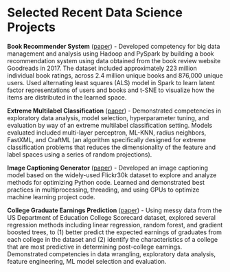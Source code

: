 # Selected Recent Data Science Projects

**Book Recommender System** ([paper](Book_Recommender_System/Goodreads_Report.pdf)) - Developed competency for big data management and analysis using Hadoop and PySpark by building a book recommendation system using data obtained from the book review website Goodreads in 2017. The dataset included approximately 223 million individual book ratings, across 2.4 million unique books and 876,000 unique users. Used alternating least squares (ALS) model in Spark to learn latent factor representations of users and books and t-SNE to visualize how the items are distributed in the learned space.

**Extreme Multilabel Classification** ([paper](Extreme_Multilabel_Classification/Extreme_Multilabel_Classification_Report.pdf)) - Demonstrated competencies in exploratory data analysis, model selection, hyperparameter tuning, and evaluation by way of an extreme multilabel classification setting. Models evaluated included multi-layer perceptron, ML-KNN, radius neighbors, FastXML, and CraftML (an algorithm specifically designed for extreme classification problems that reduces the dimensionality of the feature and label spaces using a series of random projections).

**Image Captioning Generator** ([paper](Image_Captioning_Generator/Flickr30k_Report.pdf)) - Developed an image captioning model based on the widely-used Flickr30k dataset to explore and analyze methods for optimizing Python code. Learned and demonstrated best practices in multiprocessing, threading, and using GPUs to optimize machine learning project code.

**College Graduate Earnings Prediction** ([paper](College_Graduate_Earnings_Prediction/Post_College_Earnings_Prediction.pdf)) - Using messy data from the US Department of Education College Scorecard dataset, explored several regression methods including linear regression, random forest, and gradient boosted trees, to (1) better predict the expected earnings of graduates from each college in the dataset and (2) identify the characteristics of a college that are most predictive in determining post-college earnings. Demonstrated competencies in data wrangling, exploratory data analysis, feature engineering, ML model selection and evaluation.
